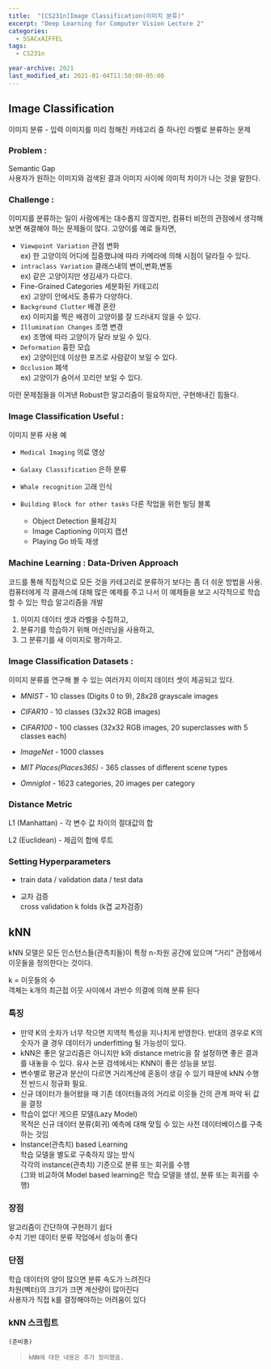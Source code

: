 ```yaml
---
title:  "[CS231n]Image Classification(이미지 분류)"
excerpt: "Deep Learning for Computer Vision Lecture 2"
categories:
  - SSACxAIFFEL
tags:
  - CS231n

year-archive: 2021
last_modified_at: 2021-01-04T11:50:00-05:00
---
```


## Image Classification
이미지 분류 - 입력 이미지를 미리 정해진 카테고리 중 하나인 라벨로 분류하는 문제

### Problem :

Semantic Gap   
사용자가 원하는 이미지와 검색된 결과 이미지 사이에 의미적 차이가 나는 것을 말한다.


### Challenge :
이미지를 분류하는 일이 사람에게는 대수롭지 않겠지만, 컴퓨터 비전의 관점에서 생각해보면 해결해야 하는 문제들이 많다.
고양이를 예로 들자면,

+ `Viewpoint Variation` 관점 변화  
ex) 한 고양이의 어디에 집중했냐에 따라 카메라에 의해 시점이 달라질 수 있다.  
+ `intraclass Variation` 클래스내의 변이,변화,변동  
ex) 같은 고양이지만 생김새가 다르다.  
+ Fine-Grained Categories 세분화된 카테고리  
ex) 고양이 안에서도 종류가 다양하다.  
+ `Background Clutter` 배경 혼란  
ex) 이미지를 찍은 배경이 고양이를 잘 드러내지 않을 수 있다.  
+ `Illumination Changes` 조명 변경  
ex) 조명에 따라 고양이가 달라 보일 수 있다.  
+ `Deformation` 흉한 모습  
ex) 고양이인데 이상한 포즈로 사람같이 보일 수 있다.  
+ `Occlusion` 폐색  
ex) 고양이가 숨어서 꼬리만 보일 수 있다.  

이런 문제점들을 이겨낸 Robust한 알고리즘이 필요하지만, 구현해내긴 힘들다.

### Image Classification Useful :
이미지 분류 사용 예

- `Medical Imaging` 의료 영상

- `Galaxy Classification` 은하 분류

- `Whale recognition` 고래 인식

- `Building Block for other tasks` 다른 작업을 위한 빌딩 블록
    - Object Detection 물체감지
    - Image Captioning 이미지 캡션
    - Playing Go 바둑 재생

### Machine Learning : Data-Driven Approach
코드를 통해 직접적으로 모든 것을 카테고리로 분류하기 보다는 좀 더 쉬운 방법을 사용. 컴퓨터에게 각 클래스에 대해 많은 예제를 주고 나서 이 예제들을 보고 시각적으로 학습할 수 있는 학습 알고리즘을 개발

1. 이미지 데이터 셋과 라벨을 수집하고,
2. 분류기를 학습하기 위해 머신러닝을 사용하고,
3. 그 분류기를 새 이미지로 평가하고.

### Image Classification Datasets :
이미지 분류를 연구해 볼 수 있는 여러가지 이미지 데이터 셋이 제공되고 있다.

+ *MNIST* - 10 classes (Digits 0 to 9), 28x28 grayscale	images
+ *CIFAR10* - 10 classes (32x32 RGB images)

+ *CIFAR100* - 100 classes (32x32 RGB images, 20 superclasses with 5 classes each)

+ *ImageNet* - 1000 classes

+ *MIT Places(Places365)* - 365 classes of different scene types

+ *Omniglot* - 1623 categories, 20 images per category

### Distance Metric

L1 (Manhattan) - 각 변수 값 차이의 절대값의 합

L2 (Euclidean) - 제곱의 합에 루트

<!--- 그외 거리 측정법은 무엇이 있을까?-->

### Setting Hyperparameters   

- train data / validation data / test data

- 교차 검증  
cross validation k folds (k겹 교차검증)

## kNN

kNN 모델은 모든 인스턴스들(관측치들)이 특정 n-차원 공간에 있으며 “거리” 관점에서 이웃들을 정의한다는 것이다.

k = 이웃들의 수  
객체는 k개의 최근접 이웃 사이에서 과반수 의결에 의해 분류
된다
<!--
### 데이터 범주의 예측
- Majority voting(다수결) : 명목형, 이웃 범주 가운데 빈도기준 제일 많은 것을 새 범주로 예측
- Weighted voting(가중치) : 거리가 가까운(유사도가 높은)이우에 좀 더 가중
-->
### 특징

- 만약 K의 숫자가 너무 작으면 지역적 특성을 지나치게 반영한다.
반대의 경우로 K의 숫자가 클 경우
데이터가 underfitting 될 가능성이 있다.
- kNN은 좋은 알고리즘은 아니지만 k와 distance metric을 잘 설정하면 좋은 결과를 내놓을 수 있다.  유사 논문 검색에서는 KNN이 좋은 성능을 보임.
- 변수별로 평균과 분산이 다르면 거리계산에 혼동이 생길 수 있기 때문에 kNN 수행 전 반드시 정규화 필요.
- 신규 데이터가 들어왔을 때 기존 데이터들과의 거리로 이웃들 간의 관계 파악 뒤 값을 결정
- 학습이 없다! 게으른 모델(Lazy Model)  
목적은 신규 데이터 분류(회귀) 예측에 대해 맞힐 수 있는 사전 데이터베이스를 구축하는 것임
- Instance(관측치) based Learning  
  학습 모델을 별도로 구축하지 않는 방식  
  각각의 instance(관측치) 기준으로 분류 또는 회귀를 수행  
  (그와 비교하여 Model based learning은 학습 모델을 생성, 분류 또는 회귀를 수행)

### 장점

알고리즘이 간단하여 구현하기 쉽다   
수치 기반 데이터 분류 작업에서 성능이 좋다

### 단점

학습 데이터의 양이 많으면 분류 속도가 느려진다  
차원(벡터)의 크기가 크면 계산량이 많아진다  
사용자가 직접 k를 결정해야하는 어려움이 있다  

### kNN 스크립트  
 `(준비중)`

> `kNN에 대한 내용은 추가 정리했음.`
